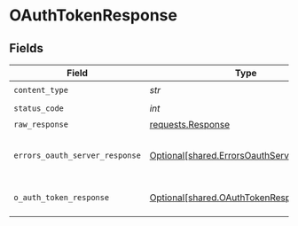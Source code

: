 # OAuthTokenResponse


## Fields

| Field                                                                                          | Type                                                                                           | Required                                                                                       | Description                                                                                    |
| ---------------------------------------------------------------------------------------------- | ---------------------------------------------------------------------------------------------- | ---------------------------------------------------------------------------------------------- | ---------------------------------------------------------------------------------------------- |
| `content_type`                                                                                 | *str*                                                                                          | :heavy_check_mark:                                                                             | N/A                                                                                            |
| `status_code`                                                                                  | *int*                                                                                          | :heavy_check_mark:                                                                             | N/A                                                                                            |
| `raw_response`                                                                                 | [requests.Response](https://requests.readthedocs.io/en/latest/api/#requests.Response)          | :heavy_minus_sign:                                                                             | N/A                                                                                            |
| `errors_oauth_server_response`                                                                 | [Optional[shared.ErrorsOauthServerResponse]](../../models/shared/errorsoauthserverresponse.md) | :heavy_minus_sign:                                                                             | Invalid request to OAuth Token.                                                                |
| `o_auth_token_response`                                                                        | [Optional[shared.OAuthTokenResponse]](../../models/shared/oauthtokenresponse.md)               | :heavy_minus_sign:                                                                             | OAuth token response.                                                                          |